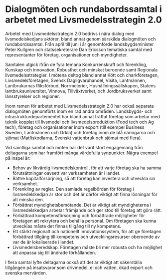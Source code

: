 # Dialogmöten och rundabordssamtal i arbetet med Livsmedelsstrategin 2.0

Arbetet med Livsmedelsstrategin 2.0 bedrivs i nära dialog med livsmedelskedjans aktörer, bland annat genom särskilda dialogmöten och rundabordssamtal. Från april till juni i år genomförde landsbygdsminister Peter Kullgren och statssekreterare Dan Ericsson tematiska samtal med representanter för företag, organisationer och myndigheter.

Samtalen utgick ifrån de fyra temana Konkurrenskraft och förenkling, Kunskap och innovation, Robusthet och minskat beroende samt Regionala livsmedelsstrategier. I mötena deltog bland annat Kött och charkföretagen, Livsmedelsföretagen, Svensk Dagligvaruhandel, Visita, Lantmännen, Lantbrukarnas Riksförbud, Norrmejerier, Hushållningssällskapen, Statens lantbruksuniversitet, Vinnova, Tillväxtverket, och Jordbruksverket samt länsstyrelser och regioner.

Inom ramen för arbetet med Livsmedelsstrategin 2.0 har också separata dialogmöten genomförts inom en rad andra områden. Landsbygds- och intrastrukturdepartementet har bland annat träffat företag som arbetar med teknik kopplat till livsmedel och livsmedelsproduktion (Food tech och Ag tech), företag och organisationer inom export (till exempel Business Sweden, Lantmännen och Orkla) och företag inom de blå näringarna och sjömat (Matfiskodlarna, Svenskt vattenbruk och sjömat med flera).

Vid samtliga samtal och möten har det varit stort engagemang från deltagarna som har framfört många värdefulla synpunkter. Några exempel på inspel är:

* Behov av likvärdig livsmedelskontroll, för att varje företag ska ha samma förutsättningar oavsett var verksamheten är i landet.
* Bättre kapitalförsörjning, så att företag kan investera och utveckla sin verksamhet.
* Förenkling av regler. Den samlade regelbördan för företag i livsmedelskedjan är stor och det är därför viktigt att finna lösningar för att minska den.
* Förbättrat myndighetsbemötande. Det är viktigt att myndigheterna i livsmedelskedjan arbetar främjande och ger stöd till företag att göra rätt.
* Förbättrad kompetensförsörjning och förbättrade möjligheter för företagen att rekrytera och behålla personal. Om företagen ska kunna utvecklas måste det finnas tillgång till ny kompetens.
* Ett stärkt regionalt och nationellt innovationssystem, för att ge företagen förbättrad tillgång till kompetens och utvecklingsresurser oberoende av var de är lokaliserade i landet.
* Livsmedelsberedskap. Företagen måste bli mer robusta och ha möjlighet att anpassa sig till ändrade förhållanden.

I flera samtal lyfte deltagarna också att det är viktigt att säkerställa tillgången på insatsvaror som drivmedel, el och vatten, ökad export och svenska mervärden.
